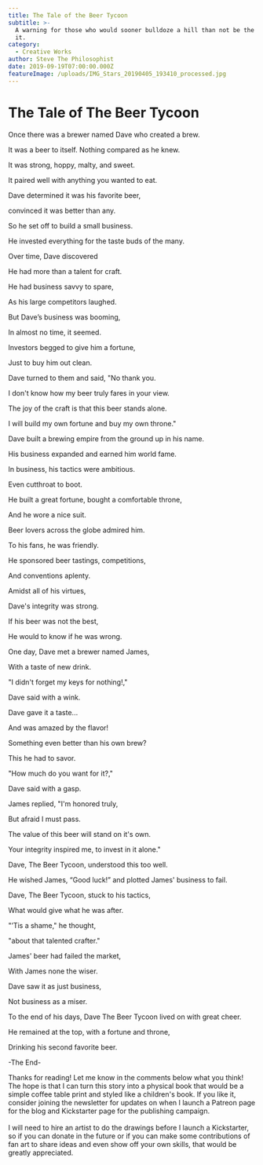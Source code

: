 ```yaml
---
title: The Tale of the Beer Tycoon
subtitle: >-
  A warning for those who would sooner bulldoze a hill than not be the king of
  it.
category:
  - Creative Works
author: Steve The Philosophist
date: 2019-09-19T07:00:00.000Z
featureImage: /uploads/IMG_Stars_20190405_193410_processed.jpg
---
```

# The Tale of The Beer Tycoon

Once there was a brewer named Dave who created a brew.

It was a beer to itself. Nothing compared as he knew.

It was strong, hoppy, malty, and sweet.

It paired well with anything you wanted to eat.



Dave determined it was his favorite beer, 

convinced it was better than any.

So he set off to build a small business. 

He invested everything for the taste buds of the many.



Over time, Dave discovered 

He had more than a talent for craft.

He had business savvy to spare,

 As his large competitors laughed.

But Dave’s business was booming,

In almost no time, it seemed.

Investors begged to give him a fortune, 

Just to buy him out clean.



Dave turned to them and said, "No thank you.

I don't know how my beer truly fares in your view.

The joy of the craft is that this beer stands alone.

I will build my own fortune and buy my own throne."



Dave built a brewing empire from the ground up in his name.

His business expanded and earned him world fame.

In business, his tactics were ambitious. 

Even cutthroat to boot.

He built a great fortune, bought a comfortable throne, 

And he wore a nice suit.



Beer lovers across the globe admired him. 

To his fans, he was friendly.

He sponsored beer tastings, competitions,

And conventions aplenty.



Amidst all of his virtues, 

Dave's integrity was strong.

If his beer was not the best, 

He would to know if he was wrong.



One day, Dave met a brewer named James, 

With a taste of new drink.

"I didn't forget my keys for nothing!," 

Dave said with a wink.



Dave gave it a taste... 

And was amazed by the flavor!

Something even better than his own brew? 

This he had to savor.



"How much do you want for it?," 

Dave said with a gasp.

James replied, "I'm honored truly, 

But afraid I must pass.



The value of this beer will stand on it's own.

Your integrity inspired me, to invest in it alone."

Dave, The Beer Tycoon, understood this too well.

He wished James, “Good luck!” and plotted James' business to fail.



Dave, The Beer Tycoon, stuck to his tactics,

What would give what he was after.

"’Tis a shame," he thought, 

"about that talented crafter."

James' beer had failed the market, 

With James none the wiser.

Dave saw it as just business, 

Not business as a miser.



To the end of his days, Dave The Beer Tycoon lived on with great cheer.

He remained at the top, with a fortune and throne, 

Drinking his second favorite beer.



\-The End-

Thanks for reading! Let me know in the comments below what you think! The hope is that I can turn this story into a physical book that would be a simple coffee table print and styled like a children's book. If you like it, consider joining the newsletter for updates on when I launch a Patreon page for the blog and Kickstarter page for the publishing campaign. \
\
I will need to hire an artist to do the drawings before I launch a Kickstarter, so if you can donate in the future or if you can make some contributions of fan art to share ideas and even show off your own skills, that would be greatly appreciated.
